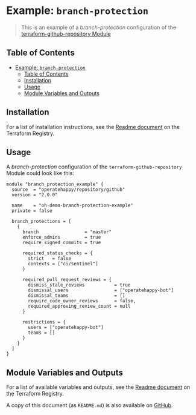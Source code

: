 # Example: `branch-protection`

> This is an example of a _branch-protection_ configuration of the [terraform-github-repository Module](https://registry.terraform.io/modules/operatehappy/repository/github)

## Table of Contents

- [Example: `branch-protection`](#example-branch-protection)
  - [Table of Contents](#table-of-contents)
  - [Installation](#installation)
  - [Usage](#usage)
  - [Module Variables and Outputs](#module-variables-and-outputs)

## Installation

For a list of installation instructions, see the [Readme document](https://registry.terraform.io/modules/operatehappy/repository/github) on the Terraform Registry.

## Usage

A _branch-protection_ configuration of the `terraform-github-repository` Module could look like this:

```hcl
module "branch_protection_example" {
  source  = "operatehappy/repository/github"
  version = "2.0.0"

  name    = "oh-demo-branch-protection-example"
  private = false

  branch_protections = [
    {
      branch                 = "master"
      enforce_admins         = true
      require_signed_commits = true

      required_status_checks = {
        strict   = false
        contexts = ["ci/sentinel"]
      }

      required_pull_request_reviews = {
        dismiss_stale_reviews           = true
        dismissal_users                 = ["operatehappy-bot"]
        dismissal_teams                 = []
        require_code_owner_reviews      = false,
        required_approving_review_count = null
      }

      restrictions = {
        users = ["operatehappy-bot"]
        teams = []
      }
    }
  ]
}
```

## Module Variables and Outputs

For a list of available variables and outputs, see the [Readme document](https://registry.terraform.io/modules/operatehappy/repository/github) on the Terraform Registry.

A copy of this document (as `README.md`) is also available on [GitHub](https://github.com/operatehappy/terraform-github-repository/blob/master/README.md#readme).
